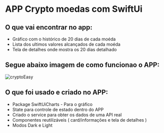 # APP Crypto moedas com SwiftUi

## O que vai encontrar no app:
  - Gráfico com o histórico de 20 dias de cada moéda
  - Lista dos ultimos valores alcançados de cada moéda
  - Tela de detalhes onde mostra os 20 dias detalhado

## Segue abaixo imagem de como funcionao o APP:
![cryptoEasy](https://github.com/user-attachments/assets/d95dd7f3-8622-4ac9-a29d-2a603abc8eb6)

## O que foi usado e criado no APP:
- Package SwiftUiCharts - Para o gráfico
- State para controle de estado dentro do APP
- Criado o service para obter os dados de uma API real
- Componentes reutilizáveis ( card/informações e tela de detalhes )
- Modos Dark e Light
